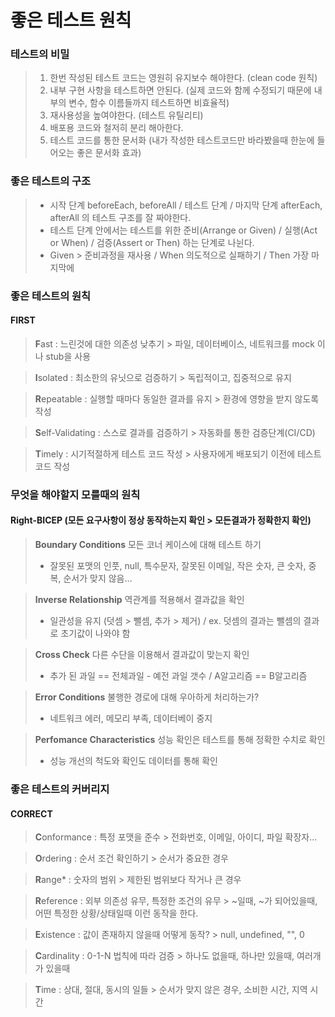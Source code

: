 # 좋은 테스트 원칙

### 테스트의 비밀

> 1. 한번 작성된 테스트 코드는 영원히 유지보수 해야한다. (clean code 원칙)
> 2. 내부 구현 사항을 테스트하면 안된다. (실제 코드와 함께 수정되기 때문에 내부의 변수, 함수 이름들까지 테스트하면 비효율적)
> 3. 재사용성을 높여야한다. (테스트 유틸리티)
> 4. 배포용 코드와 철저히 분리 해아한다.
> 5. 테스트 코드를 통한 문서화 (내가 작성한 테스트코드만 바라봤을때 한눈에 들어오는 좋은 문서화 효과)

### 좋은 테스트의 구조

> - 시작 단계 beforeEach, beforeAll / 테스트 단계 / 마지막 단계 afterEach, afterAll 의 테스트 구조를 잘 짜야한다.
> - 테스트 단계 안에서는 테스트를 위한 준비(Arrange or Given) / 실행(Act or When) / 검증(Assert or Then) 하는 단계로 나뉜다.
> - Given > 준비과정을 재사용 / When 의도적으로 실패하기 / Then 가장 마지막에

### 좋은 테스트의 원칙

#### FIRST

> **F**ast : 느린것에 대한 의존성 낮추기 > 파일, 데이터베이스, 네트워크를 mock 이나 stub을 사용

> **I**solated : 최소한의 유닛으로 검증하기 > 독립적이고, 집중적으로 유지

> **R**epeatable : 실행할 때마다 동일한 결과를 유지 > 환경에 영향을 받지 않도록 작성

> **S**elf-Validating : 스스로 결과를 검증하기 > 자동화를 통한 검증단계(CI/CD)

> **T**imely : 시기적절하게 테스트 코드 작성 > 사용자에게 배포되기 이전에 테스트 코드 작성

### 무엇을 해야할지 모를때의 원칙

#### Right-BICEP (모든 요구사항이 정상 동작하는지 확인 > 모든결과가 정확한지 확인)

> **Boundary Conditions** 모든 코너 케이스에 대해 테스트 하기
>
> - 잘못된 포맷의 인풋, null, 특수문자, 잘못된 이메일, 작은 숫자, 큰 숫자, 중복, 순서가 맞지 않음...

> **Inverse Relationship** 역관계를 적용해서 결과값을 확인
>
> - 일관성을 유지 (덧셈 > 뺄셈, 추가 > 제거) / ex. 덧셈의 결과는 뺄셈의 결과로 초기값이 나와야 함

> **Cross Check** 다른 수단을 이용해서 결과값이 맞는지 확인
>
> - 추가 된 과일 == 전체과일 - 예전 과일 갯수 / A알고리즘 == B알고리즘

> **Error Conditions** 불행한 경로에 대해 우아하게 처리하는가?
>
> - 네트워크 에러, 메모리 부족, 데이터베이 중지

> **Perfomance Characteristics** 성능 확인은 테스트를 통해 정확한 수치로 확인
>
> - 성능 개선의 척도와 확인도 데이터를 통해 확인

### 좋은 테스트의 커버리지

#### CORRECT

> **C**onformance : 특정 포맷을 준수 > 전화번호, 이메일, 아이디, 파일 확장자...

> **O**rdering : 순서 조건 확인하기 > 순서가 중요한 경우

> **R**ange\* : 숫자의 범위 > 제한된 범위보다 작거나 큰 경우

> **R**eference : 외부 의존성 유무, 특정한 조건의 유무 > ~일때, ~가 되어있을때, 어떤 특정한 상황/상태일때 이런 동작을 한다.

> **E**xistence : 값이 존재하지 않을때 어떻게 동작? > null, undefined, "", 0

> **C**ardinality : 0-1-N 법칙에 따라 검증 > 하나도 없을때, 하나만 있을때, 여러개가 있을때

> **T**ime : 상대, 절대, 동시의 일들 > 순서가 맞지 않은 경우, 소비한 시간, 지역 시간
